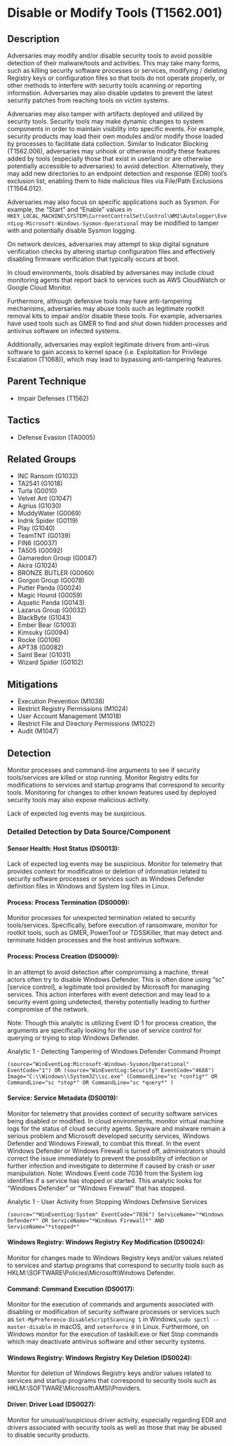 # Disable or Modify Tools (T1562.001)

## Description
Adversaries may modify and/or disable security tools to avoid possible detection of their malware/tools and activities. This may take many forms, such as killing security software processes or services, modifying / deleting Registry keys or configuration files so that tools do not operate properly, or other methods to interfere with security tools scanning or reporting information. Adversaries may also disable updates to prevent the latest security patches from reaching tools on victim systems.

Adversaries may also tamper with artifacts deployed and utilized by security tools. Security tools may make dynamic changes to system components in order to maintain visibility into specific events. For example, security products may load their own modules and/or modify those loaded by processes to facilitate data collection. Similar to Indicator Blocking (T1562.006), adversaries may unhook or otherwise modify these features added by tools (especially those that exist in userland or are otherwise potentially accessible to adversaries) to avoid detection. Alternatively, they may add new directories to an endpoint detection and response (EDR) tool’s exclusion list, enabling them to hide malicious files via File/Path Exclusions (T1564.012).

Adversaries may also focus on specific applications such as Sysmon. For example, the “Start” and “Enable” values in ```HKEY_LOCAL_MACHINE\SYSTEM\CurrentControlSet\Control\WMI\Autologger\EventLog-Microsoft-Windows-Sysmon-Operational``` may be modified to tamper with and potentially disable Sysmon logging. 

On network devices, adversaries may attempt to skip digital signature verification checks by altering startup configuration files and effectively disabling firmware verification that typically occurs at boot.

In cloud environments, tools disabled by adversaries may include cloud monitoring agents that report back to services such as AWS CloudWatch or Google Cloud Monitor.

Furthermore, although defensive tools may have anti-tampering mechanisms, adversaries may abuse tools such as legitimate rootkit removal kits to impair and/or disable these tools. For example, adversaries have used tools such as GMER to find and shut down hidden processes and antivirus software on infected systems.

Additionally, adversaries may exploit legitimate drivers from anti-virus software to gain access to kernel space (i.e. Exploitation for Privilege Escalation (T1068)), which may lead to bypassing anti-tampering features.

## Parent Technique
- Impair Defenses (T1562)

## Tactics
- Defense Evasion (TA0005)

## Related Groups
- INC Ransom (G1032)
- TA2541 (G1018)
- Turla (G0010)
- Velvet Ant (G1047)
- Agrius (G1030)
- MuddyWater (G0069)
- Indrik Spider (G0119)
- Play (G1040)
- TeamTNT (G0139)
- FIN6 (G0037)
- TA505 (G0092)
- Gamaredon Group (G0047)
- Akira (G1024)
- BRONZE BUTLER (G0060)
- Gorgon Group (G0078)
- Putter Panda (G0024)
- Magic Hound (G0059)
- Aquatic Panda (G0143)
- Lazarus Group (G0032)
- BlackByte (G1043)
- Ember Bear (G1003)
- Kimsuky (G0094)
- Rocke (G0106)
- APT38 (G0082)
- Saint Bear (G1031)
- Wizard Spider (G0102)

## Mitigations
- Execution Prevention (M1038)
- Restrict Registry Permissions (M1024)
- User Account Management (M1018)
- Restrict File and Directory Permissions (M1022)
- Audit (M1047)

## Detection
Monitor processes and command-line arguments to see if security tools/services are killed or stop running. Monitor Registry edits for modifications to services and startup programs that correspond to security tools. Monitoring for changes to other known features used by deployed security tools may also expose malicious activity.

Lack of expected log events may be suspicious.

### Detailed Detection by Data Source/Component
#### Sensor Health: Host Status (DS0013): 
Lack of expected log events may be suspicious. Monitor for telemetry that provides context for modification or deletion of information related to security software processes or services such as Windows Defender definition files in Windows and System log files in Linux.

#### Process: Process Termination (DS0009): 
Monitor processes for unexpected termination related to security tools/services. Specifically, before execution of ransomware, monitor for rootkit tools, such as GMER, PowerTool or TDSSKiller, that may detect and terminate hidden processes and the host antivirus software.


#### Process: Process Creation (DS0009): 
In an attempt to avoid detection after compromising a machine, threat actors often try to disable Windows Defender. This is often done using “sc” [service control], a legitimate tool provided by Microsoft for managing services. This action interferes with event detection and may lead to a security event going undetected, thereby potentially leading to further compromise of the network.

Note: Though this analytic is utilizing Event ID 1 for process creation, the arguments are specifically looking for the use of service control for querying or trying to stop Windows Defender.

Analytic 1 - Detecting Tampering of Windows Defender Command Prompt

```(source="WinEventLog:Microsoft-Windows-Sysmon/Operational" EventCode="1") OR (source="WinEventLog:Security" EventCode="4688") Image="C:\\Windows\\System32\\sc.exe" (CommandLine="sc *config*" OR CommandLine="sc *stop*" OR CommandLine="sc *query*" )```

#### Service: Service Metadata (DS0019): 
Monitor for telemetry that provides context of security software services being disabled or modified. In cloud environments, monitor virtual machine logs for the status of cloud security agents. Spyware and malware remain a serious problem and Microsoft developed security services, Windows Defender and Windows Firewall, to combat this threat. In the event Windows Defender or Windows Firewall is turned off, administrators should correct the issue immediately to prevent the possibility of infection or further infection and investigate to determine if caused by crash or user manipulation.
Note: Windows Event code 7036 from the System log identifies if a service has stopped or started. This analytic looks for “Windows Defender” or “Windows Firewall” that has stopped.

Analytic 1 - User Activity from Stopping Windows Defensive Services

```(source="*WinEventLog:System" EventCode="7036") ServiceName="*Windows Defender*" OR ServiceName="*Windows Firewall*" AND ServiceName="*stopped*"```

#### Windows Registry: Windows Registry Key Modification (DS0024): 
Monitor for changes made to Windows Registry keys and/or values related to services and startup programs that correspond to security tools such as HKLM:\SOFTWARE\Policies\Microsoft\Windows Defender.

#### Command: Command Execution (DS0017): 
Monitor for the execution of commands and arguments associated with disabling or modification of security software processes or services such as ```Set-MpPreference-DisableScriptScanning 1``` in Windows,```sudo spctl --master-disable``` in macOS, and ```setenforce 0``` in Linux. Furthermore, on Windows monitor for the execution of taskkill.exe or Net Stop commands which may deactivate antivirus software and other security systems. 

#### Windows Registry: Windows Registry Key Deletion (DS0024): 
Monitor for deletion of Windows Registry keys and/or values related to services and startup programs that correspond to security tools such as HKLM:\SOFTWARE\Microsoft\AMSI\Providers.

#### Driver: Driver Load (DS0027): 
Monitor for unusual/suspicious driver activity, especially regarding EDR and drivers associated with security tools as well as those that may be abused to disable security products.

